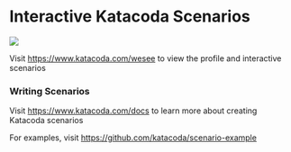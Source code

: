 # Interactive Katacoda Scenarios

[![](http://shields.katacoda.com/katacoda/wesee/count.svg)](https://www.katacoda.com/wesee "Get your profile on Katacoda.com")

Visit https://www.katacoda.com/wesee to view the profile and interactive scenarios

### Writing Scenarios
Visit https://www.katacoda.com/docs to learn more about creating Katacoda scenarios

For examples, visit https://github.com/katacoda/scenario-example
